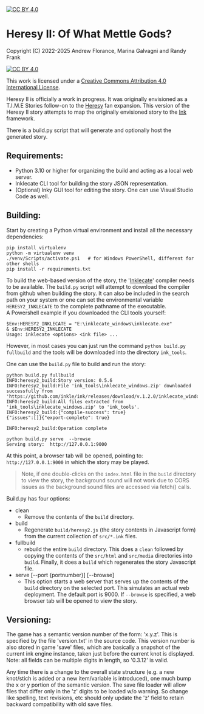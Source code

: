 [![CC BY 4.0][cc-by-shield]][cc-by]

[Heresy]: http://heresy.mrtrashcan.com
[Ink]: https://github.com/inkle/ink/tree/master
[Inklecate]: https://github.com/inkle/ink/releases

# Heresy II: Of What Mettle Gods?

Copyright (C) 2022-2025 Andrew Florance, Marina Galvagni and Randy Frank

[![CC BY 4.0][cc-by-image]][cc-by]

This work is licensed under a
[Creative Commons Attribution 4.0 International License][cc-by].

[cc-by]: http://creativecommons.org/licenses/by/4.0/
[cc-by-image]: https://i.creativecommons.org/l/by/4.0/88x31.png
[cc-by-shield]: https://img.shields.io/badge/License-CC%20BY%204.0-lightgrey.svg

Heresy II is officially a work in progress.  It was originally envisioned
as a T.I.M.E Stories follow-on to the [Heresy] fan expansion.  This version
of the Heresy II story attempts to map the originally envisioned story
to the [Ink] framework.

There is a build.py script that will generate and optionally host the
generated story.

## Requirements:

- Python 3.10 or higher for organizing the build and acting as a local web server.
- Inklecate CLI tool for building the story JSON representation.
- (Optional) Inky GUI tool for editing the story.  One can use Visual Studio Code as well.

## Building:

Start by creating a Python virtual environment and install all the necessary
dependencies:

```
pip install virtualenv
python -m virtualenv venv
./venv/Scripts/activate.ps1   # for Windows PowerShell, different for other shells
pip install -r requirements.txt
```

To build the web-based version of the story, the '[Inklecate]' compiler needs to be
available.  The `build.py` script will attempt to download the
compiler from github when building the story.   It can also be included in the 
search path on your system or one can set the environmental variable 
`HERESY2_INKLECATE` to the complete pathname of the executable.  
A Powershell example if you downloaded the CLI tools yourself:

```
$Env:HERESY2_INKLECATE = "E:\inklecate_windows\inklecate.exe"
& $Env:HERESY2_INKLECATE
Usage: inklecate <options> <ink file> ...
```

However, in most cases you can just run the command `python build.py fullbuild`
and the tools will be downloaded into the directory `ink_tools`.

One can use the `build.py` file to build and run the story:

```
python build.py fullbuild
INFO:heresy2_build:Story version: 0.5.6
INFO:heresy2_build:File 'ink_tools\inklecate_windows.zip' downloaded successfully from 'https://github.com/inkle/ink/releases/download/v.1.2.0/inklecate_windows.zip'
INFO:heresy2_build:All files extracted from 'ink_tools\inklecate_windows.zip' to 'ink_tools'.
INFO:heresy2_build:{"compile-success": true}
{"issues":[]}{"export-complete": true}

INFO:heresy2_build:Operation complete

python build.py serve  --browse
Serving story:  http://127.0.0.1:9000
```

At this point, a browser tab will be opened, pointing to: ``http://127.0.0.1:9000`` 
in which the story may be played.

> Note, if one double-clicks on the `index.html` file in the `build` directory to 
view the story, the background sound will not work due to CORS issues as the background sound files are accessed
via fetch() calls.


Build.py has four options:

- clean
  - Remove the contents of the `build` directory.
- build
  - Regenerate `build/heresy2.js` (the story contents in Javascript form) from the
    current collection of `src/*.ink` files.
- fullbuild
  - rebuild the entire `build` directory. This does a `clean` followed by copying
    the contents of the `src/html` and `src/media` directories into `build`.  Finally,
    it does a `build` which regenerates the story Javascript file.
- serve [--port {portnumber}] [--browse]
  - This option starts a web server that serves up the contents of the `build`
    directory on the selected port.  This simulates an actual web deployment. The
    default port is 9000.  If `--browse` is specified, a web browser tab will be opened
    to view the story.


## Versioning:

The game has a semantic version number of the form: 'x.y.z'.  This is specified by the file 'version.txt'
in the source code.  This version number is also stored in game 'save' files, which are
basically a snapshot of the current ink engine instance, taken just before the current
knot is displayed.  Note: all fields can be multiple digits in length, so '0.3.12' is valid.

Any time there is a change to the overall state structure (e.g. a new knot/stich is 
added or a new item/variable is introduced), one much bump the x or y portion of the
semantic version.  The save file loader will allow files that differ only in the 'z' digits
to be loaded w/o warning.  So change like spelling, text revisions, etc should only update
the 'z' field to retain backward compatibility with old save files.
